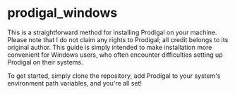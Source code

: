 # prodigal_windows
This is a straightforward method for installing Prodigal on your machine. Please note that I do not claim any rights to Prodigal; all credit belongs to its original author. This guide is simply intended to make installation more convenient for Windows users, who often encounter difficulties setting up Prodigal on their systems.

To get started, simply clone the repository, add Prodigal to your system's environment path variables, and you're all set!
